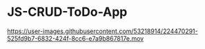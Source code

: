 # JS-CRUD-ToDo-App


https://user-images.githubusercontent.com/53218914/224470291-525fd9b7-6832-424f-8cc6-e7a9b867817e.mov

